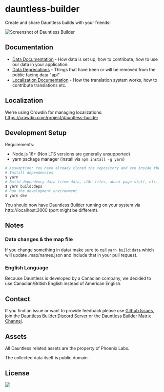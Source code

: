 # dauntless-builder

Create and share Dauntless builds with your friends!

![Screenshot of Dauntless Builder](docs/assets/app-screenshot.png)

## Documentation

-   [Data Documentation](docs/DATA.md) - How data is set up, how to contribute, how to use our data in your application.
-   [Data Deprecations](docs/DEPRECATIONS.md) - Things that have been or will be removed from the public facing data "api"
-   [Localization Documentation](docs/LOCALIZATION.md) - How the translation system works, how to contribute translations etc.

## Localization

We're using Crowdin for managing localizations: https://crowdin.com/project/dauntless-builder

## Development Setup

Requirements:

-   Node.js 16+ (Non LTS versions are generally unsupported)
-   yarn package manager (install via `npm install -g yarn`)

```bash
# Assumption: You have already cloned the repository and are inside the directory
# Install dependencies
$ yarn
# Build dependency data (item data, i18n files, about page stuff, etc.)
$ yarn build:deps
# Run the development environment
$ yarn dev
```

You should now have Dauntless Builder running on your system via http://localhost:3000
(port might be different).

## Notes

### Data changes & the map file

If you change something in data/ make sure to call `yarn build:data` which will update .map/names.json
and include that in your pull request.

### English Language

Because Dauntless is developed by a Canadian company, we decided to use Canadian/British English instead of
American English.

## Contact

If you find an issue or want to provide feedback please use
[Github Issues](https://github.com/atomicptr/dauntless-builder/issues), join the
[Dauntless Builder Discord Server](https://discord.gg/hkMvhsfPjH) or the
[Dauntless Builder Matrix Channel](https://matrix.to/#/#dauntlessbuilder:matrix.org).

## Assets

All Dauntless related assets are the property of Phoenix Labs.

The collected data itself is public domain.

## License

[![](https://www.gnu.org/graphics/agplv3-155x51.png)](<https://tldrlegal.com/license/gnu-affero-general-public-license-v3-(agpl-3.0)>)
